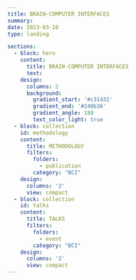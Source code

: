 ```yaml
---
title: BRAIN-COMPUTER INTERFACES
summary: 
date: 2023-03-10
type: landing

sections: 
  - block: hero
    content:
      title: BRAIN-COMPUTER INTERFACES
      text: 
    design:
      columns: 2
      background:
        gradient_start: '#c31432'
        gradient_end: '#240b36'
        gradient_angle: 180
        text_color_light: true
  - block: collection
    id: methodology
    content:
      title: METHODOLOGY
      filters:
        folders: 
          - publication
        category: "BCI"
    design:
      columns: '2'
      view: compact
  - block: collection
    id: talks
    content:
      title: TALKS
      filters:
        folders: 
          - event
        category: "BCI"
    design:
      columns: '2'
      view: compact
---
```


